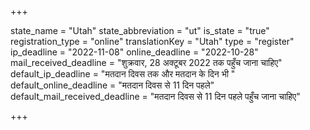 +++

state_name = "Utah"
state_abbreviation = "ut"
is_state = "true"
registration_type = "online"
translationKey = "Utah"
type = "register"
ip_deadline = "2022-11-08"
online_deadline = "2022-10-28"
mail_received_deadline = "शुक्रवार, 28 अक्टूबर 2022 तक पहुँच जाना चाहिए"
default_ip_deadline = "मतदान दिवस तक और मतदान के दिन भी "
default_online_deadline = "मतदान दिवस से 11 दिन पहले"
default_mail_received_deadline = "मतदान दिवस से 11 दिन पहले पहुँच जाना चाहिए"

+++
